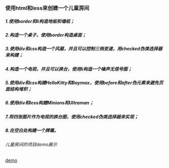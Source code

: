 ### 使用html和less来创建一个儿童房间

##### 1.使用border和li构造地板和墙纸；
##### 2.构造一个桌子，使用border构造桌面；
##### 3.使用div和css构造一个风扇，并且可以控制三档变速，用checked伪类选择器来构建；
##### 4.构造一个电视，并且可以换台，使用li构造一个噪声无信号图；
##### 5.使用div和css构建HelloKitty和Baymax，使用before和after伪元素来避免页面结构堆积；
##### 6.使用div和less构建Minions和Ultraman；
##### 7.将四张图片作为电视的换台图，使用checked伪类选择器来实现；
##### 8.在空白处构建一个牌匾。


###### 儿童房间的项目demo展示
[demo](https://muyucat.github.io/room/./index.html)
